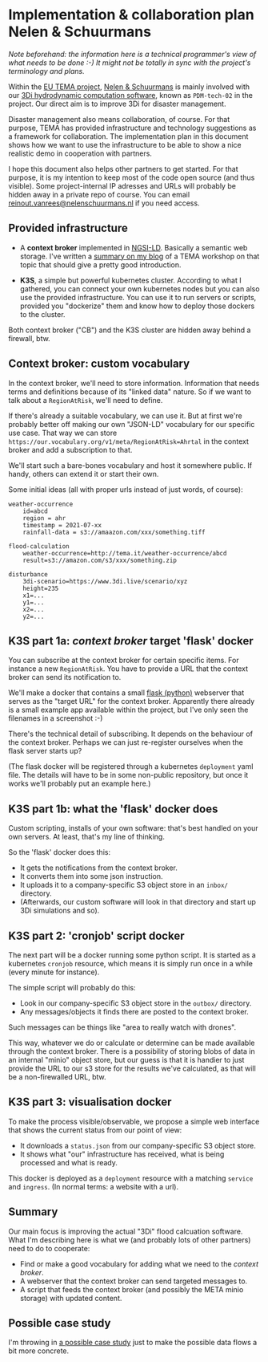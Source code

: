 # Implementation & collaboration plan Nelen & Schuurmans

*Note beforehand: the information here is a technical programmer's view of what needs to be done :-) It might not be totally in sync with the project's terminology and plans.*

Within the [EU TEMA project](https://tema-project.eu/), [Nelen & Schuurmans](https://www.nelen-schuurmans.nl) is mainly involved with our [3Di hydrodynamic computation software](https://3diwatermanagement.com/), known as `PDM-tech-02` in the project. Our direct aim is to improve 3Di for disaster management.

Disaster management also means collaboration, of course. For that purpose, TEMA has provided infrastructure and technology suggestions as a framework for collaboration. The implementation plan in this document shows how we want to use the infrastructure to be able to show a nice realistic demo in cooperation with partners.

I hope this document also helps other partners to get started. For that purpose, it is my intention to keep most of the code open source (and thus visible). Some project-internal IP adresses and URLs will probably be hidden away in a private repo of course. You can email [reinout.vanrees@nelenschuurmans.nl](mailto:reinout.vanrees@nelen-schuurmans.nl) if you need access.


## Provided infrastructure

- A **context broker** implemented in [NGSI-LD](https://en.wikipedia.org/wiki/NGSI-LD). Basically a semantic web storage. I've written a [summary on my blog](https://reinout.vanrees.org/weblog/2024/04/16/tema-workshop-json-ld.html) of a TEMA workshop on that topic that should give a pretty good introduction.

- **K3S**, a simple but powerful kubernetes cluster. According to what I gathered, you can connect your own kubernetes nodes but you can also use the provided infrastructure. You can use it to run servers or scripts, provided you "dockerize" them and know how to deploy those dockers to the cluster.

Both context broker ("CB") and the K3S cluster are hidden away behind a firewall, btw.


## Context broker: custom vocabulary

In the context broker, we'll need to store information. Information that needs terms and definitions because of its "linked data" nature. So if we want to talk about a `RegionAtRisk`, we'll need to define.

If there's already a suitable vocabulary, we can use it. But at first we're probably better off making our own "JSON-LD" vocabulary for our specific use case. That way we can store `https://our.vocabulary.org/v1/meta/RegionAtRisk=Ahrtal` in the context broker and add a subscription to that.

We'll start such a bare-bones vocabulary and host it somewhere public. If handy, others can extend it or start their own.

Some initial ideas (all with proper urls instead of just words, of course):

    weather-occurrence
        id=abcd
        region = ahr
        timestamp = 2021-07-xx
        rainfall-data = s3://amaazon.com/xxx/something.tiff

    flood-calculation
        weather-occurrence=http://tema.it/weather-occurrence/abcd
        result=s3://amazon.com/s3/xxx/something.zip

    disturbance
        3di-scenario=https://www.3di.live/scenario/xyz
        height=235
        x1=...
        y1=...
        x2=...
        y2=...


## K3S part 1a: *context broker* target 'flask' docker

You can subscribe at the context broker for certain specific items. For instance a new `RegionAtRisk`. You have to provide a URL that the context broker can send its notification to.

We'll make a docker that contains a small [flask (python)](https://pypi.org/project/Flask/) webserver that serves as the "target URL" for the context broker. Apparently there already is a small example app available within the project, but I've only seen the filenames in a screenshot :-)

There's the technical detail of subscribing. It depends on the behaviour of the context broker. Perhaps we can just re-register ourselves when the flask server starts up?

(The flask docker will be registered through a kubernetes `deployment` yaml file. The details will have to be in some non-public repository, but once it works we'll probably put an example here.)


## K3S part 1b: what the 'flask' docker does

Custom scripting, installs of your own software: that's best handled on your own servers. At least, that's my line of thinking.

So the 'flask' docker does this:

- It gets the notifications from the context broker.
- It converts them into some json instruction.
- It uploads it to a company-specific S3 object store in an `inbox/` directory.
- (Afterwards, our custom software will look in that directory and start up 3Di simulations and so).


## K3S part 2: 'cronjob' script docker

The next part will be a docker running some python script. It is started as a kubernetes `cronjob` resource, which means it is simply run once in a while (every minute for instance).

The simple script will probably do this:

- Look in our company-specific S3 object store in the `outbox/` directory.
- Any messages/objects it finds there are posted to the context broker.

Such messages can be things like "area to really watch with drones".

This way, whatever we do or calculate or determine can be made available through the context broker. There is a possibility of storing blobs of data in an internal "minio" object store, but our guess is that it is handier to just provide the URL to our s3 store for the results we've calculated, as that will be a non-firewalled URL, btw.


## K3S part 3: visualisation docker

To make the process visible/observable, we propose a simple web interface that shows the current status from our point of view:

- It downloads a `status.json` from our company-specific S3 object store.
- It shows what "our" infrastructure has received, what is being processed and what is ready.

This docker is deployed as a `deployment` resource with a matching `service` and `ingress`. (In normal terms: a website with a url).


## Summary

Our main focus is improving the actual "3Di" flood calcuation software. What I'm describing here is what we (and probably lots of other partners) need to do to cooperate:

- Find or make a good vocabulary for adding what we need to the *context broker*.
- A webserver that the context broker can send targeted messages to.
- A script that feeds the context broker (and possibly the META minio storage) with updated content.


## Possible case study

I'm throwing in [a possible case study](case-study.md) just to make the possible data flows a bit more concrete.
